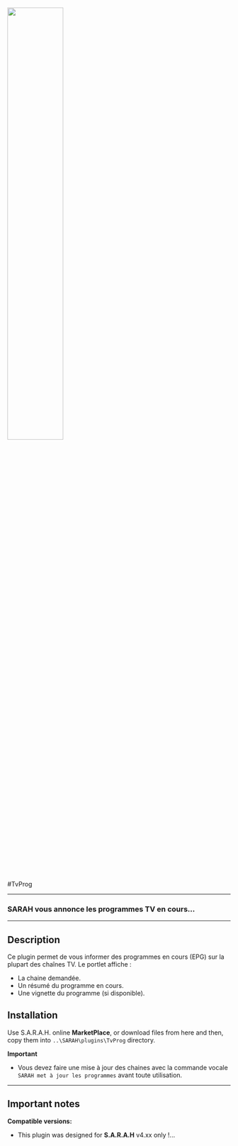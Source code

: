 # <img src="../master/www/images/capture.png" width="50%" height="50%"/>

#TvProg

***

### SARAH vous annonce les programmes TV en cours...

***

## Description

Ce plugin permet de vous informer des programmes en cours (EPG) sur la plupart des chaînes TV.
Le portlet affiche :
- La chaine demandée.
- Un résumé du programme en cours.
- Une vignette du programme (si disponible).

## Installation

Use S.A.R.A.H. online **MarketPlace**, or download files from here and then, copy them into `..\SARAH\plugins\TvProg` directory.

**Important**
- Vous devez faire une mise à jour des chaines avec la commande vocale `SARAH met à jour les programmes` avant toute utilisation.

***

<a name="important"></a>
## Important notes

**Compatible versions:** 

- This plugin was designed for **S.A.R.A.H** v4.xx only !...
